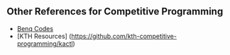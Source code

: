 ## Other References for Competitive Programming
* [Benq Codes](https://github.com/bqi343/USACO)
* [KTH Resources] (https://github.com/kth-competitive-programming/kactl)
